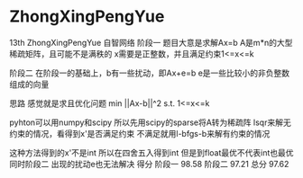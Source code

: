 # ZhongXingPengYue
13th ZhongXingPengYue
自智网络
阶段一
题目大意是求解Ax=b
A是m*n的大型稀疏矩阵，且可能不是满秩的
x需要是正整数，并且满足约束1<=x<=k

阶段二
在阶段一的基础上，b有一些扰动，即Ax+e=b
e是一些比较小的非负整数组成的向量

思路
感觉就是求且优化问题
min ||Ax-b||^2
s.t. 1<=x<=k

pyhton可以用numpy和scipy
所以先用scipy的sparse将A转为稀疏阵
lsqr来解无约束的情况，看得到x'是否满足约束
不满足就用l-bfgs-b来解有约束的情况

这种方法得到的x'不是int 所以在四舍五入得到int 但是到float最优不代表int也最优
同时阶段二 出现的扰动e也无法解决
得分
阶段一 98.58
阶段二 97.21
总分 97.62
